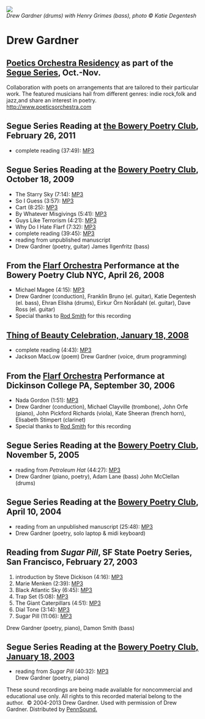 ![](http://media.sas.upenn.edu/pennsound/misc/Images/Gardner-Grimes.jpg)  
*Drew Gardner (drums) with Henry Grimes (bass), photo © Katie Degentesh*  
  

Drew Gardner
============

[Poetics Orchestra Residency](http://writing.upenn.edu/pennsound/x/Flarf-Orchestra.php) as part of the [Segue Series](http://writing.upenn.edu/pennsound/x/Segue-ZINC.php), Oct.-Nov.
-------------------------------------------------------------------------------------------------------------------------------------------------------------------------------------

Collaboration with poets on arrangements that are tailored to their particular work. The featured musicians hail from different genres: indie rock,folk and jazz,and share an interest in poetry.  
<http://www.poeticsorchestra.com>


Segue Series Reading at [the Bowery Poetry Club](Segue-BPC.php#2-26-11), February 26, 2011
------------------------------------------------------------------------------------------

-   complete reading (37:49): [MP3](http://media.sas.upenn.edu/pennsound/authors/Gardner/Gardner-Drew_Segue-Series_BPC_NYC_2-26-11.mp3)

Segue Series Reading at the [Bowery Poetry Club](http://www.writing.upenn.edu/pennsound/x/Segue-BPC.html), October 18, 2009
---------------------------------------------------------------------------------------------------------------------------

-   The Starry Sky (7:14): [MP3](http://media.sas.upenn.edu/pennsound/authors/Gardner/10-18-08/Gardner-Drew_01_The-Starry-Sky_Segue-BPC_NYC_10-18-08.mp3)
-   So I Guess (3:57): [MP3](http://media.sas.upenn.edu/pennsound/authors/Gardner/10-18-08/Gardner-Drew_02_So-I-Guess_Segue-BPC_NYC_10-18-08.mp3)
-   Cart (8:25): [MP3](http://media.sas.upenn.edu/pennsound/authors/Gardner/10-18-08/Gardner-Drew_03_Cart-Segue-BPC_NYC_10-18-08.mp3)
-   By Whatever Misgivings (5:41): [MP3](http://media.sas.upenn.edu/pennsound/authors/Gardner/10-18-08/Gardner-Drew_04_By-Whatever-Misgivings_Segue-BPC_NYC_10-18-08.mp3)
-   Guys Like Terrorism (4:21): [MP3](http://media.sas.upenn.edu/pennsound/authors/Gardner/10-18-08/Gardner-Drew_05_Guys-Like-Terrorism_Segue-BPC_NYC_10-18-08.mp3)
-   Why Do I Hate Flarf (7:32): [MP3](http://media.sas.upenn.edu/pennsound/authors/Gardner/10-18-08/Gardner-Drew_06_Why-Do-I-Hate-Flarf_Segue-BPC_NYC_10-18-08.mp3)
-   complete reading (39:45): [MP3](http://media.sas.upenn.edu/pennsound/authors/Gardner/10-18-08/Gardner-Drew_07_Complete-Reading_Segue-BPC_NYC_10-18-08.mp3)
-   reading from unpublished manuscript
-   Drew Gardner (poetry, guitar) James Ilgenfritz (bass)


From the [Flarf Orchestra](http://writing.upenn.edu/pennsound/x/Flarf-Orchestra.php) Performance at the Bowery Poetry Club NYC, April 26, 2008
----------------------------------------------------------------------------------------------------------------------------------------------

-   Michael Magee (4:15): [MP3](http://media.sas.upenn.edu/pennsound/authors/Gardner/Flarf%20Orchestra/Gardner-Drew_02_Michael-Magee_Flarf-Orchestra_4-26-08.mp3)
-   Drew Gardner (conduction), Franklin Bruno (el. guitar), Katie Degentesh (el. bass), Ehran Elisha (drums), Eirkur Örn Norǻdahl (el. guitar), Dave Ross (el. guitar)
-   Special thanks to [Rod Smith](http://writing.upenn.edu/pennsound/x/Smith.html) for this recording

[Thing of Beauty Celebration, January 18, 2008](http://www.writing.upenn.edu/pennsound/x/MacLow-Thing-of-Beauty.html)
---------------------------------------------------------------------------------------------------------------------

-   complete reading (4:43): [MP3](http://media.sas.upenn.edu/pennsound/groups/Thing-of-Beauty/Thing-Of-Beauty_05_Drew-Gardner_CUE-Arts_1-18-08.mp3)
-   Jackson MacLow (poem) Drew Gardner (voice, drum programming)

From the [Flarf Orchestra](http://writing.upenn.edu/pennsound/x/Flarf-Orchestra.php) Performance at Dickinson College PA, September 30, 2006
--------------------------------------------------------------------------------------------------------------------------------------------

-   Nada Gordon (1:51): [MP3](http://media.sas.upenn.edu/pennsound/authors/Gardner/Flarf%20Orchestra/Gardner-Drew_01_Nada-Gordon_Flarf-Orchestra_9-30-06.mp3)
-   Drew Gardner (conduction), Michael Clayville (trombone), John Orfe (piano), John Pickford Richards (viola), Kate Sheeran (french horn), Elisabeth Stimpert (clarinet)
-   Special thanks to [Rod Smith](http://writing.upenn.edu/pennsound/x/Smith.html) for this recording

Segue Series Reading at the [Bowery Poetry Club](http://www.writing.upenn.edu/pennsound/x/Segue-BPC.html), November 5, 2005
---------------------------------------------------------------------------------------------------------------------------

-   reading from *Petroleum Hat* (44:27): [MP3](http://media.sas.upenn.edu/pennsound/authors/Gardner/Gardner-Drew_Segue_NY_11-5-05.mp3)
-   Drew Gardner (piano, poetry), Adam Lane (bass) John McClellan (drums)

Segue Series Reading at the [Bowery Poetry Club](http://www.writing.upenn.edu/pennsound/x/Segue-BPC.html), April 10, 2004
-------------------------------------------------------------------------------------------------------------------------

-   reading from an unpublished manuscript (25:48): [MP3](http://media.sas.upenn.edu/pennsound/authors/Gardner/Gardner-Drew_Segue_NY_4-10-04.mp3)
-   Drew Gardner (poetry, solo laptop & midi keyboard)

Reading from *Sugar Pill*, SF State Poetry Series, San Francisco, February 27, 2003
-----------------------------------------------------------------------------------

1.  introduction by Steve Dickison (4:16): [MP3](http://media.sas.upenn.edu/pennsound/authors/Gardner/Sugar_Pill/Gardner-Drew_01_Intro_Sugar-Pill_2003.mp3)
2.  Marie Menken (2:39): [MP3](http://media.sas.upenn.edu/pennsound/authors/Gardner/Sugar_Pill/Gardner-Drew_02_Marie-Menken_Sugar-Pill_2003.mp3)
3.  Black Atlantic Sky (6:45): [MP3](http://media.sas.upenn.edu/pennsound/authors/Gardner/Sugar_Pill/Gardner-Drew_03_Black-Atlantic-Sky_Sugar-Pill_2003.mp3)
4.  Trap Set (5:08): [MP3](http://media.sas.upenn.edu/pennsound/authors/Gardner/Sugar_Pill/Gardner-Drew_04_Trap-Set_Sugar-Pill_2003.mp3)
5.  The Giant Caterpillars (4:51): [MP3](http://media.sas.upenn.edu/pennsound/authors/Gardner/Sugar_Pill/Gardner-Drew_05_The-Giant-Caterpillars_Sugar-Pill_2003.mp3)
6.  Dial Tone (3:14): [MP3](http://media.sas.upenn.edu/pennsound/authors/Gardner/Sugar_Pill/Gardner-Drew_06_Dial-Tone_Sugar-Pill_2003.mp3)
7.  Sugar Pill (11:06): [MP3](http://media.sas.upenn.edu/pennsound/authors/Gardner/Sugar_Pill/Gardner-Drew_07_Sugar-Pill_Sugar-Pill_2003.mp3)

Drew Gardner (poetry, piano), Damon Smith (bass)

Segue Series Reading at the [Bowery Poetry Club, January 18, 2003](http://www.writing.upenn.edu/pennsound/x/Segue-BPC.html)
---------------------------------------------------------------------------------------------------------------------------

-   reading from *Sugar Pill* (40:32): [MP3](http://media.sas.upenn.edu/pennsound/authors/Gardner/Gardner-Drew_Segue_NY_1-18-03.mp3)  
    Drew Gardner (poetry, piano)

These sound recordings are being made available for noncommercial and educational
use only. All rights to this recorded material belong to the author.  © 2004-2013
Drew Gardner. Used with permission of Drew Gardner. Distributed by [PennSound.](../index.html)
